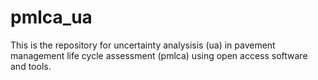 # pmlca_ua
This is the repository for uncertainty analysisis (ua) in pavement management life cycle assessment (pmlca) using open access software and tools.
